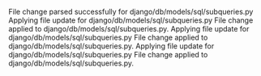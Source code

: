 File change parsed successfully for django/db/models/sql/subqueries.py
Applying file update for django/db/models/sql/subqueries.py
File change applied to django/db/models/sql/subqueries.py.
Applying file update for django/db/models/sql/subqueries.py
File change applied to django/db/models/sql/subqueries.py.
Applying file update for django/db/models/sql/subqueries.py
File change applied to django/db/models/sql/subqueries.py.
